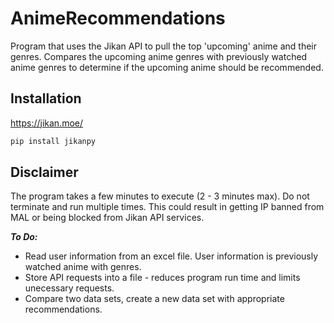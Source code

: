 # AnimeRecommendations
Program that uses the Jikan API to pull the top 'upcoming' anime and their genres. 
Compares the upcoming anime genres with previously watched anime genres to determine if 
the upcoming anime should be recommended.

## Installation
https://jikan.moe/
```bash
pip install jikanpy
```

## Disclaimer
The program takes a few minutes to execute (2 - 3 minutes max). 
Do not terminate and run multiple times.
This could result in getting IP banned from MAL or being blocked from Jikan API services. 

***To Do:***
* Read user information from an excel file. User information is previously watched anime with genres.
* Store API requests into a file - reduces program run time and limits unecessary requests.
* Compare two data sets, create a new data set with appropriate recommendations. 


